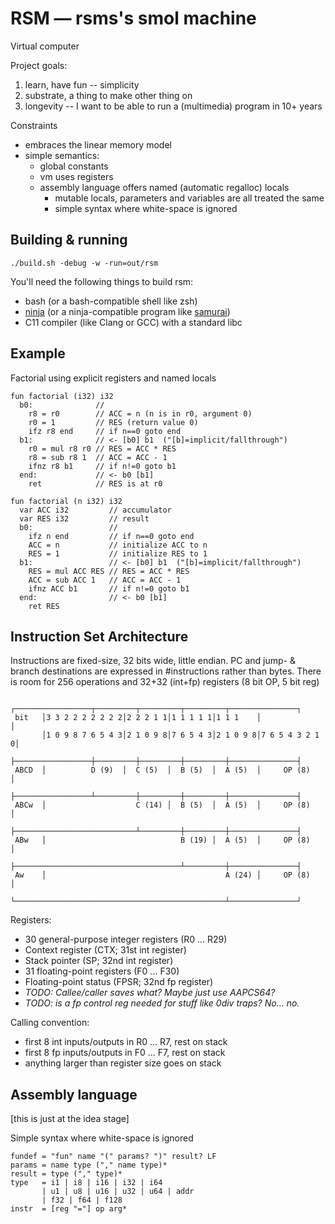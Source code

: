 # RSM — rsms's smol machine

Virtual computer

Project goals:
1. learn, have fun -- simplicity
2. substrate, a thing to make other thing on
3. longevity -- I want to be able to run a (multimedia) program in 10+ years

Constraints
- embraces the linear memory model
- simple semantics:
  - global constants
  - vm uses registers
  - assembly language offers named (automatic regalloc) locals
    - mutable locals, parameters and variables are all treated the same
    - simple syntax where white-space is ignored


## Building & running

```
./build.sh -debug -w -run=out/rsm
```

You'll need the following things to build rsm:
- bash (or a bash-compatible shell like zsh)
- [ninja](https://ninja-build.org) (or a ninja-compatible program like [samurai](https://github.com/michaelforney/samurai))
- C11 compiler (like Clang or GCC) with a standard libc


## Example

Factorial using explicit registers and named locals

```
fun factorial (i32) i32
  b0:              //
    r8 = r0        // ACC = n (n is in r0, argument 0)
    r0 = 1         // RES (return value 0)
    ifz r8 end     // if n==0 goto end
  b1:              // <- [b0] b1  ("[b]=implicit/fallthrough")
    r0 = mul r8 r0 // RES = ACC * RES
    r8 = sub r8 1  // ACC = ACC - 1
    ifnz r8 b1     // if n!=0 goto b1
  end:             // <- b0 [b1]
    ret            // RES is at r0
```

```
fun factorial (n i32) i32
  var ACC i32         // accumulator
  var RES i32         // result
  b0:                 //
    ifz n end         // if n==0 goto end
    ACC = n           // initialize ACC to n
    RES = 1           // initialize RES to 1
  b1:                 // <- [b0] b1  ("[b]=implicit/fallthrough")
    RES = mul ACC RES // RES = ACC * RES
    ACC = sub ACC 1   // ACC = ACC - 1
    ifnz ACC b1       // if n!=0 goto b1
  end:                // <- b0 [b1]
    ret RES
```


## Instruction Set Architecture

Instructions are fixed-size, 32 bits wide, little endian.
PC and jump- & branch destinations are expressed in #instructions rather than bytes.
There is room for 256 operations and 32+32 (int+fp) registers (8 bit OP, 5 bit reg)

```
       ┌─────────────────┬─────────┬─────────┬─────────┬───────────────┐
 bit   │3 3 2 2 2 2 2 2 2│2 2 2 1 1│1 1 1 1 1│1 1 1    │               │
       │1 0 9 8 7 6 5 4 3│2 1 0 9 8│7 6 5 4 3│2 1 0 9 8│7 6 5 4 3 2 1 0│
       ├─────────────────┼─────────┼─────────┼─────────┼───────────────┤
 ABCD  │          D (9)  │  C (5)  │  B (5)  │  A (5)  │     OP (8)    │
       ├─────────────────┴─────────┼─────────┼─────────┼───────────────┤
 ABCw  │                    C (14) │  B (5)  │  A (5)  │     OP (8)    │
       ├───────────────────────────┴─────────┼─────────┼───────────────┤
 ABw   │                              B (19) │  A (5)  │     OP (8)    │
       ├─────────────────────────────────────┴─────────┼───────────────┤
 Aw    │                                        A (24) │     OP (8)    │
       └───────────────────────────────────────────────┴───────────────┘
```

Registers:
- 30 general-purpose integer registers (R0 ... R29)
- Context register (CTX; 31st int register)
- Stack pointer (SP; 32nd int register)
- 31 floating-point registers (F0 ... F30)
- Floating-point status (FPSR; 32nd fp register)
- _TODO: Callee/caller saves what? Maybe just use AAPCS64?_
- _TODO: is a fp control reg needed for stuff like 0div traps? No... no._

Calling convention:
- first 8 int inputs/outputs in R0 ... R7, rest on stack
- first 8 fp  inputs/outputs in F0 ... F7, rest on stack
- anything larger than register size goes on stack


## Assembly language

[this is just at the idea stage]

Simple syntax where white-space is ignored

```
fundef = "fun" name "(" params? ")" result? LF
params = name type ("," name type)*
result = type ("," type)*
type   = i1 | i8 | i16 | i32 | i64
       | u1 | u8 | u16 | u32 | u64 | addr
       | f32 | f64 | f128
instr  = [reg "="] op arg*
```
